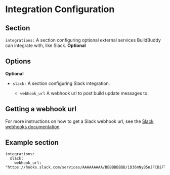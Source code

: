 <!--
{
  "name": "Integrations",
  "category": "5eed3e2ace045b343fc0a328"
}
-->
# Integration Configuration

## Section

```integrations:``` A section configuring optional external services BuildBuddy can integrate with, like Slack. **Optional**

## Options

**Optional**

* ```slack:```  A section configuring Slack integration.

  * ```webhook_url``` A webhook url to post build update messages to.

## Getting a webhook url

For more instructions on how to get a Slack webhook url, see the [Slack webhooks documentation](https://api.slack.com/messaging/webhooks#getting_started).

## Example section

```
integrations:
  slack:
    webhook_url: "https://hooks.slack.com/services/AAAAAAAAA/BBBBBBBBB/1D36mNyB5nJFCBiFlIOUsKzkW"
```
